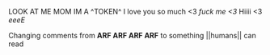 LOOK AT ME MOM IM A ^TOKEN^ I love you so much <3 _fuck me <3_
Hiiii <3 *eeeE*

Changing comments from **ARF ARF ARF ARF** to something ||humans|| can read